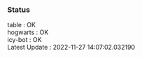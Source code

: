 ### Status


table : OK  
hogwarts : OK  
icy-bot : OK  
Latest Update : 2022-11-27 14:07:02.032190
